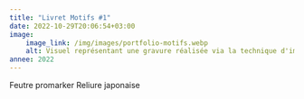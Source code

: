 ```yaml
---
title: "Livret Motifs #1"
date: 2022-10-29T20:06:54+03:00
image:
    image_link: /img/images/portfolio-motifs.webp
    alt: Visuel représentant une gravure réalisée via la technique d'impression en creux tetrapak.
annee: 2022
---
```

Feutre promarker
Reliure japonaise
